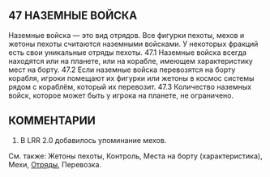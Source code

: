 47 НАЗЕМНЫЕ ВОЙСКА
---

Наземные войска — это вид отрядов. Все фигурки пехоты, мехов и жетоны пехоты считаются наземными войсками. У некоторых фракций есть свои уникальные отряды пехоты.
47.1 Наземные войска всегда находятся или на планете, или на корабле, имеющем характеристику мест на борту.
47.2 Если наземные войска перевозятся на борту корабля, игроки помещают их фигурки или жетоны в космос системы рядом с кораблём, который их перевозит.
47.3 Количество наземных войск, которое может быть у игрока на планете, не ограничено.

КОММЕНТАРИИ
---
1) В LRR 2.0 добавилось упоминание мехов.

См. также: Жетоны пехоты, Контроль, Места на борту (характеристика), Мехи, [Отряды](units.md), Перевозка.
